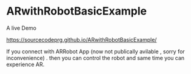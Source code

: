# ARwithRobotBasicExample

A live Demo 

https://sourcecodeprg.github.io/ARwithRobotBasicExample/


If you connect with ARRobot App (now not publically avilable , sorry for inconvenience) . then you can control the robot and same time you can experience AR.
